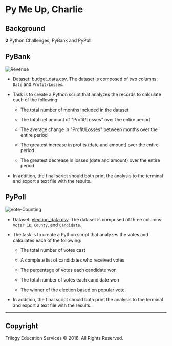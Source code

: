 # Py Me Up, Charlie

## Background

**2** Python Challenges, PyBank and PyPoll.

## PyBank

![Revenue](Images/revenue-per-lead.jpg)

* Dataset: [budget_data.csv](PyBank/Resources/budget_data.csv). The dataset is composed of two columns: `Date` and `Profit/Losses`. 

* Task is to create a Python script that analyzes the records to calculate each of the following:

  * The total number of months included in the dataset

  * The total net amount of "Profit/Losses" over the entire period

  * The average change in "Profit/Losses" between months over the entire period

  * The greatest increase in profits (date and amount) over the entire period

  * The greatest decrease in losses (date and amount) over the entire period

* In addition, the final script should both print the analysis to the terminal and export a text file with the results.

## PyPoll

![Vote-Counting](Images/Vote_counting.jpg)


* Dataset: [election_data.csv](PyPoll/Resources/election_data.csv). The dataset is composed of three columns: `Voter ID`, `County`, and `Candidate`. 

* The task is to create a Python script that analyzes the votes and calculates each of the following:

  * The total number of votes cast

  * A complete list of candidates who received votes

  * The percentage of votes each candidate won

  * The total number of votes each candidate won

  * The winner of the election based on popular vote.


* In addition, the final script should both print the analysis to the terminal and export a text file with the results.

- - - 

## Copyright

Trilogy Education Services © 2018. All Rights Reserved.

